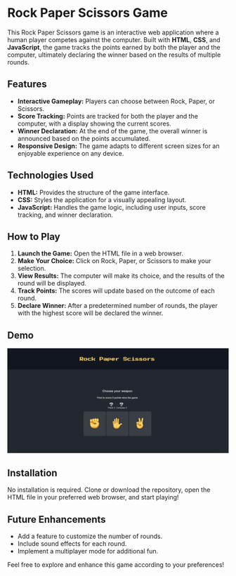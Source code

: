 # Rock Paper Scissors Game

This Rock Paper Scissors game is an interactive web application where a human player competes against the computer. Built with **HTML**, **CSS**, and **JavaScript**, the game tracks the points earned by both the player and the computer, ultimately declaring the winner based on the results of multiple rounds.

## Features
- **Interactive Gameplay:** Players can choose between Rock, Paper, or Scissors.
- **Score Tracking:** Points are tracked for both the player and the computer, with a display showing the current scores.
- **Winner Declaration:** At the end of the game, the overall winner is announced based on the points accumulated.
- **Responsive Design:** The game adapts to different screen sizes for an enjoyable experience on any device.

## Technologies Used
- **HTML:** Provides the structure of the game interface.
- **CSS:** Styles the application for a visually appealing layout.
- **JavaScript:** Handles the game logic, including user inputs, score tracking, and winner declaration.

## How to Play
1. **Launch the Game:** Open the HTML file in a web browser.
2. **Make Your Choice:** Click on Rock, Paper, or Scissors to make your selection.
3. **View Results:** The computer will make its choice, and the results of the round will be displayed.
4. **Track Points:** The scores will update based on the outcome of each round.
5. **Declare Winner:** After a predetermined number of rounds, the player with the highest score will be declared the winner.

## Demo
![Rock Paper Scissors Demo](assets/Screenshot%202024-10-08%20at%2017.33.52.png)

## Installation
No installation is required. Clone or download the repository, open the HTML file in your preferred web browser, and start playing!

## Future Enhancements
- Add a feature to customize the number of rounds.
- Include sound effects for each round.
- Implement a multiplayer mode for additional fun.

Feel free to explore and enhance this game according to your preferences!
